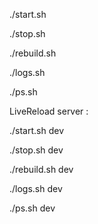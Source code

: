 ./start.sh

./stop.sh

./rebuild.sh

./logs.sh

./ps.sh


LiveReload server :

./start.sh dev

./stop.sh dev

./rebuild.sh dev

./logs.sh dev

./ps.sh dev
